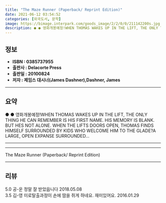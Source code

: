 ```yaml
---
title: "The Maze Runner (Paperback/ Reprint Edition)"
date: 2021-06-12 03:54:52
categories: [외국도서, 문학]
image: https://bimage.interpark.com/goods_image/2/2/0/0/211142200s.jpg
description: ● ● 영화개봉예정!WHEN THOMAS WAKES UP IN THE LIFT, THE ONLY THING HE CAN REMEMBER IS HIS FIRST NAME. HIS MEMORY IS BLANK. BUT HES NOT ALONE. WHEN THE LIFTS DOORS OP
---
```


## **정보**

- **ISBN : 0385737955**
- **출판사 : Delacorte Press**
- **출판일 : 20100824**
- **저자 : 제임스 대시너(James Dashner),Dashner, James**

------



## **요약**

●  ●  영화개봉예정!WHEN THOMAS WAKES UP IN THE LIFT, THE ONLY THING HE CAN REMEMBER IS HIS FIRST NAME. HIS MEMORY IS BLANK. BUT HES NOT ALONE. WHEN THE LIFTS DOORS OPEN, THOMAS FINDS HIMSELF SURROUNDED BY KIDS WHO WELCOME HIM TO THE GLADE?A LARGE, OPEN EXPANSE SURROUNDED... 

------



------


The Maze Runner (Paperback/ Reprint Edition) 

------


## **리뷰** 

5.0 공-운 정말 잘 받았읍니다 2018.05.08 <br/>3.5 김-영 미로탈출과정이 손에 땀을 쥐게 하네요. 재미있어요. 2016.01.29 <br/>